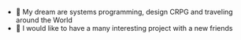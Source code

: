 <!-- //- 👋 Hi, I’m @IlyaVolkov94
- 👀 I’m interested in ...
- 🌱 I’m currently learning ...
- 💞️ I’m looking to collaborate on ...
- 📫 How to reach me ...

<!--
IlyaVolkov94/IlyaVolkov94 is a ✨ special ✨ repository because its `README.md` (this file) appears on your GitHub profile.
You can click the Preview link to take a look at your changes.
-->

* 🌱 My dream are systems programming, design CRPG and traveling around the World
* 💞️ I would like to have a many interesting project with a new friends
